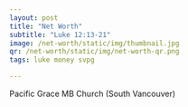 ```yaml
---
layout: post
title: "Net Worth"
subtitle: "Luke 12:13-21"
image: /net-worth/static/img/thumbnail.jpg
qr: /net-worth/static/img/net-worth-qr.png
tags: luke money svpg

---
```

Pacific Grace MB Church (South Vancouver)
